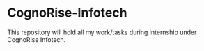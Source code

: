 # CognoRise-Infotech
This repository will hold all my work/tasks during internship under CognoRise Infotech.
